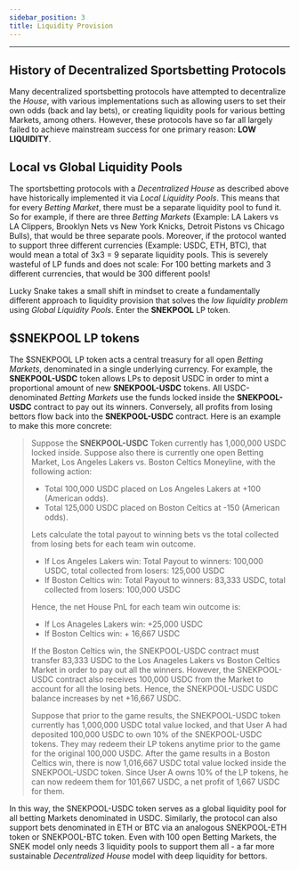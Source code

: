```yaml
---
sidebar_position: 3
title: Liquidity Provision
---
```


<head>
    <title>Lucky Snake</title>
    <meta name="title" property="og:title" content="Lucky Snake" />
    <meta name="description" content="Documentation | Liquidity Provision" />
    <meta name="description" property="og:description" content="Documentation | Liquidity Provision" />
    <meta name="image" property="og:image" content="https://i.imgur.com/6qcqgRg.png" />
    <meta name="twitter:title" content="Lucky Snake" />
    <meta name="twitter:description" content="Documentation | Liquidity Provision" />
    <meta name="twitter:image" content="https://i.imgur.com/6qcqgRg.png"/>
    <meta name="twitter:card" content="summary_large_image" />
    <meta name="twitter:site" content="@luckysnakexyz" />
</head>

---

## History of Decentralized Sportsbetting Protocols

Many decentralized sportsbetting protocols have attempted to decentralize the *House*, with various implementations such as allowing users to set their own odds (back and lay bets), or creating liquidity pools for various betting Markets, among others. However, these protocols have so far all largely failed to achieve mainstream success for one primary reason: **LOW LIQUIDITY**.

## Local vs Global Liquidity Pools

The sportsbetting protocols with a *Decentralized House* as described above have historically implemented it via *Local Liquidity Pools*. This means that for every *Betting Market*, there must be a separate liquidity pool to fund it. So for example, if there are three *Betting Markets* (Example: LA Lakers vs LA Clippers, Brooklyn Nets vs New York Knicks, Detroit Pistons vs Chicago Bulls), that would be three separate pools. Moreover, if the protocol wanted to support three different currencies (Example: USDC, ETH, BTC), that would mean a total of 3x3 = 9 separate liquidity pools. This is severely wasteful of LP funds and does not scale: For 100 betting markets and 3 different currencies, that would be 300 different pools!

Lucky Snake takes a small shift in mindset to create a fundamentally different approach to liquidity provision that solves the *low liquidity problem* using *Global Liquidity Pools*. Enter the **SNEKPOOL** LP token.

## $SNEKPOOL LP tokens

The $SNEKPOOL LP token acts a central treasury for all open *Betting Markets*, denominated in a single underlying currency. For example, the **SNEKPOOL-USDC** token allows LPs to deposit USDC in order to mint a proportional amount of new **SNEKPOOL-USDC** tokens. All USDC-denominated *Betting Markets* use the funds locked inside the **SNEKPOOL-USDC** contract to pay out its winners. Conversely, all profits from losing bettors flow back into the **SNEKPOOL-USDC** contract. Here is an example to make this more concrete:

> Suppose the **SNEKPOOL-USDC** Token currently has 1,000,000 USDC locked inside. Suppose also there is currently one open Betting Market, Los Angeles Lakers vs. Boston Celtics Moneyline, with the following action:
>
> * Total 100,000 USDC placed on Los Angeles Lakers at +100 (American odds).
> * Total 125,000 USDC placed on Boston Celtics at -150 (American odds).
>
> Lets calculate the total payout to winning bets vs the total collected from losing bets for each team win outcome.
>
> * If Los Angeles Lakers win: Total Payout to winners: 100,000 USDC, total collected from losers: 125,000 USDC
> * If Boston Celtics win: Total Payout to winners: 83,333 USDC, total collected from losers: 100,000 USDC
>
> Hence, the net House PnL for each team win outcome is:
>
> * If Los Anageles Lakers win: +25,000 USDC
> * If Boston Celtics win: + 16,667 USDC
>
> If the Boston Celtics win, the SNEKPOOL-USDC contract must transfer 83,333 USDC to the Los Anageles Lakers vs Boston Celtics Market in order to pay out all the winners. However, the SNEKPOOL-USDC contract also receives 100,000 USDC from the Market to account for all the losing bets. Hence, the SNEKPOOL-USDC USDC balance increases by net +16,667 USDC.
>
> Suppose that prior to the game results, the SNEKPOOL-USDC token currently has 1,000,000 USDC total value locked, and that User A had deposited 100,000 USDC to own 10% of the SNEKPOOL-USDC tokens. They may redeem their LP tokens anytime prior to the game for the original 100,000 USDC. After the game results in a Boston Celtics win, there is now 1,016,667 USDC total value locked inside the SNEKPOOL-USDC token. Since User A owns 10% of the LP tokens, he can now redeem them for 101,667 USDC, a net profit of 1,667 USDC for them.
 
In this way, the SNEKPOOL-USDC token serves as a global liquidity pool for all betting Markets denominated in USDC. Similarly, the protocol can also support bets denominated in ETH or BTC via an analogous SNEKPOOL-ETH token or SNEKPOOL-BTC token. Even with 100 open Betting Markets, the SNEK model only needs 3 liquidity pools to support them all - a far more sustainable *Decentralized House* model with deep liquidity for bettors.
